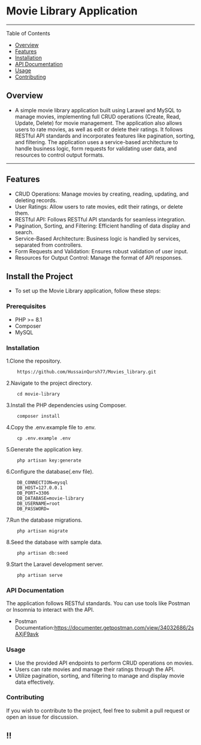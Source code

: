 # **Movie Library Application**

---
Table of Contents
- [Overview](#overview)
- [Features](#features)
- [Installation](#installation)
- [API Documentation](#api-documentation)
- [Usage](#usage)
- [Contributing](#contributing)


## **Overview**
- A simple movie library application built using Laravel and MySQL to manage movies, implementing full CRUD operations (Create, Read, Update, Delete) for movie management. The application also allows users to rate movies, as well as edit or delete their ratings. It follows RESTful API standards and incorporates features like pagination, sorting, and filtering. The application uses a service-based architecture to handle business logic, form requests for validating user data, and resources to control output formats.
---
## **Features**
- CRUD Operations: Manage movies by creating, reading, updating, and deleting records.
- User Ratings: Allow users to rate movies, edit their ratings, or delete them.
- RESTful API: Follows RESTful API standards for seamless integration.
- Pagination, Sorting, and Filtering: Efficient handling of data display and search.
- Service-Based Architecture: Business logic is handled by services, separated from controllers.
- Form Requests and Validation: Ensures robust validation of user input.
- Resources for Output Control: Manage the format of API responses.

## **Install the Project**
- To set up the Movie Library application, follow these steps:
### **Prerequisites**
- PHP >= 8.1
- Composer
- MySQL
  
### **Installation**

1.Clone the repository.
```
    https://github.com/HussainQursh77/Movies_library.git
```
2.Navigate to the project directory.
```
    cd movie-library
```
3.Install the PHP dependencies using Composer.
```
    composer install
```
4.Copy the .env.example file to .env.
```
    cp .env.example .env
```
5.Generate the application key.
```
    php artisan key:generate
```
6.Configure the database(.env file).
```
    DB_CONNECTION=mysql
    DB_HOST=127.0.0.1
    DB_PORT=3306
    DB_DATABASE=movie-library
    DB_USERNAME=root
    DB_PASSWORD=
```
7.Run the database migrations.
```
    php artisan migrate
```
8.Seed the database with sample data.
```
    php artisan db:seed
```
9.Start the Laravel development server.
```
    php artisan serve
```

### **API Documentation**
The application follows RESTful standards. You can use tools like Postman or Insomnia to interact with the API.
- Postman Documentation:https://documenter.getpostman.com/view/34032686/2sAXjF9avk

### **Usage**
- Use the provided API endpoints to perform CRUD operations on movies.
- Users can rate movies and manage their ratings through the API.
- Utilize pagination, sorting, and filtering to manage and display movie data effectively.
### **Contributing**
If you wish to contribute to the project, feel free to submit a pull request or open an issue for discussion.
## **!!**
